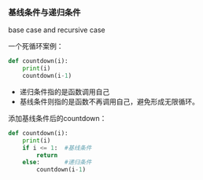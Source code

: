 ### 基线条件与递归条件
base case and recursive case

一个死循环案例：

```Python
def countdown(i):
	print(i)
	countdown(i-1)
```

* 递归条件指的是函数调用自己
* 基线条件则指的是函数不再调用自己，避免形成无限循环。

添加基线条件后的countdown：

```Python
def countdown(i):
	print(i)
	if i <= 1:	#基线条件
		return
	else:		#递归条件
		countdown(i-1)
```